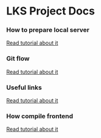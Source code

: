 # LKS Project Docs 

### How to prepare local server
[Read tutorial about it](PREPARE_LOCAL_SERVER.md)
### Git flow
[Read tutorial about it](GIT_FLOW.md)
### Useful links
[Read tutorial about it](USEFUL_LINKS.md)
### How compile frontend 
[Read tutorial about it](FRONT_COMPILE.md)
